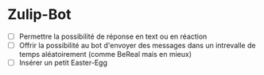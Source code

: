 # Zulip-Bot

- [ ] Permettre la possibilité de réponse en text ou en réaction
- [ ] Offrir la possibilité au bot d'envoyer des messages dans un intrevalle de temps aléatoirement (comme BeReal mais en mieux)
- [ ] Insérer un petit Easter-Egg
